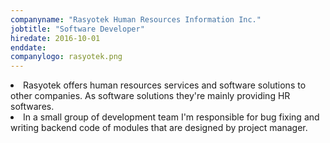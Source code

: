 ```yaml
---
companyname: "Rasyotek Human Resources Information Inc."
jobtitle: "Software Developer"
hiredate: 2016-10-01
enddate: 
companylogo: rasyotek.png
---
```

<li>
Rasyotek offers human resources services and software solutions to other companies. As software solutions they're mainly providing HR softwares.
</li>  
<li>
In a small group of development team I'm responsible for bug fixing and writing backend code of modules that are designed by project manager.
</li>           
